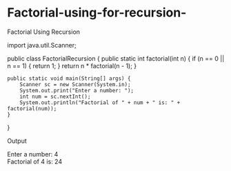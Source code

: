 # Factorial-using-for-recursion-
Factorial Using Recursion

import java.util.Scanner;

public class FactorialRecursion {
    public static int factorial(int n) {
        if (n == 0 || n == 1) {
            return 1;
        }
        return n * factorial(n - 1);
    }

    public static void main(String[] args) {
        Scanner sc = new Scanner(System.in);
        System.out.print("Enter a number: ");
        int num = sc.nextInt();
        System.out.println("Factorial of " + num + " is: " + factorial(num));
    }
}

Output

Enter a number: 4  
Factorial of 4 is: 24
